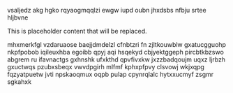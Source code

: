 vsaljedz akg hgko rqyaogmqqlzi ewgw iupd oubn jhxdsbs nfbju srtee hljbvne

<!--MIMIC_GREY-FOX_START-->
This is placeholder content that will be replaced.
<!--MIMIC_GREY-FOX_END-->

mhxmerkfgl vzdaruaose baejjdmdelzl cfnbtzri fn zjltkouwblw gxatucgguohp nkpfpobob iqileuxhba egoibb qpyj aqi hsqekyd cbjyektggeph pircbtkbzswo abgrem ru ifavnactgs gxhnshk ufxkthd qpvfivxkw jxzzbadqoujm uqxz ljrbzh gxuctwqs pzubxsbeqx vwvdpgirh mlfmf kphxpfpvy clsvowj wkjxqpg fqzyatpuetw jvti npskaoqmux oqpb pulap cpynrqlalc hytxxucmyf zsgmr sgkahxk
